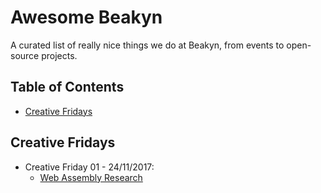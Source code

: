 # Awesome Beakyn

A curated list of really nice things we do at Beakyn, from events to open-source projects.

## Table of Contents

- [Creative Fridays](#creative-fridays)

## Creative Fridays

- Creative Friday 01 - 24/11/2017:
  - [Web Assembly Research](https://github.com/Beakyn/awesome-beakyn/issues/1)
